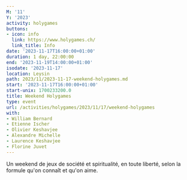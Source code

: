 ```yaml
---
M: '11'
Y: '2023'
activity: holygames
buttons:
- icon: info
  link: https://www.holygames.ch/
  link_title: Info
date: '2023-11-17T16:00:00+01:00'
duration: 1 day, 22:00:00
end: '2023-11-19T14:00:00+01:00'
isodate: '2023-11-17'
location: Leysin
path: 2023/11/2023-11-17-weekend-holygames.md
start: '2023-11-17T16:00:00+01:00'
start-unix: 1700233200.0
title: Weekend Holygames
type: event
url: /activities/holygames/2023/11/17/weekend-holygames
with:
- William Bernard
- Etienne Ischer
- Olivier Keshavjee
- Alexandre Michelle
- Laurence Keshavjee
- Florine Juvet
---
```

Un weekend de jeux de société et spiritualité, en toute liberté, selon la formule qu'on connaît et qu'on aime.